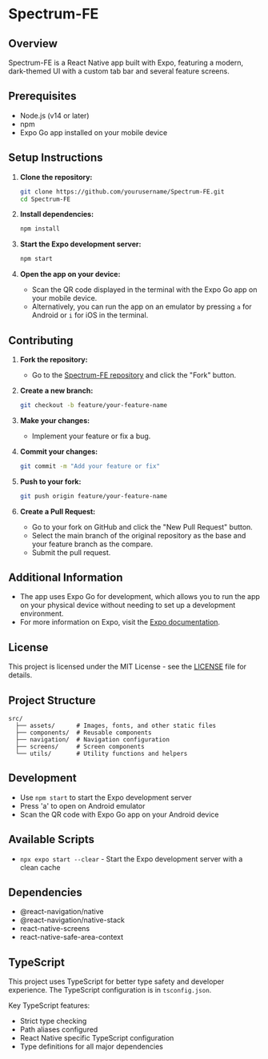 # Spectrum-FE

## Overview
Spectrum-FE is a React Native app built with Expo, featuring a modern, dark-themed UI with a custom tab bar and several feature screens.

## Prerequisites
- Node.js (v14 or later)
- npm
- Expo Go app installed on your mobile device

## Setup Instructions
1. **Clone the repository:**
   ```bash
   git clone https://github.com/yourusername/Spectrum-FE.git
   cd Spectrum-FE
   ```

2. **Install dependencies:**
   ```bash
   npm install
   ```

3. **Start the Expo development server:**
   ```bash
   npm start
   ```

4. **Open the app on your device:**
   - Scan the QR code displayed in the terminal with the Expo Go app on your mobile device.
   - Alternatively, you can run the app on an emulator by pressing `a` for Android or `i` for iOS in the terminal.

## Contributing
1. **Fork the repository:**
   - Go to the [Spectrum-FE repository](https://github.com/yourusername/Spectrum-FE) and click the "Fork" button.

2. **Create a new branch:**
   ```bash
   git checkout -b feature/your-feature-name
   ```

3. **Make your changes:**
   - Implement your feature or fix a bug.

4. **Commit your changes:**
   ```bash
   git commit -m "Add your feature or fix"
   ```

5. **Push to your fork:**
   ```bash
   git push origin feature/your-feature-name
   ```

6. **Create a Pull Request:**
   - Go to your fork on GitHub and click the "New Pull Request" button.
   - Select the main branch of the original repository as the base and your feature branch as the compare.
   - Submit the pull request.

## Additional Information
- The app uses Expo Go for development, which allows you to run the app on your physical device without needing to set up a development environment.
- For more information on Expo, visit the [Expo documentation](https://docs.expo.dev/).

## License
This project is licensed under the MIT License - see the [LICENSE](LICENSE) file for details.

## Project Structure

```
src/
  ├── assets/      # Images, fonts, and other static files
  ├── components/  # Reusable components
  ├── navigation/  # Navigation configuration
  ├── screens/     # Screen components
  └── utils/       # Utility functions and helpers
```

## Development

- Use `npm start` to start the Expo development server
- Press 'a' to open on Android emulator
- Scan the QR code with Expo Go app on your Android device

## Available Scripts

- `npx expo start --clear` - Start the Expo development server with a clean cache

## Dependencies

- @react-navigation/native
- @react-navigation/native-stack
- react-native-screens
- react-native-safe-area-context

## TypeScript

This project uses TypeScript for better type safety and developer experience. The TypeScript configuration is in `tsconfig.json`.

Key TypeScript features:
- Strict type checking
- Path aliases configured
- React Native specific TypeScript configuration
- Type definitions for all major dependencies 